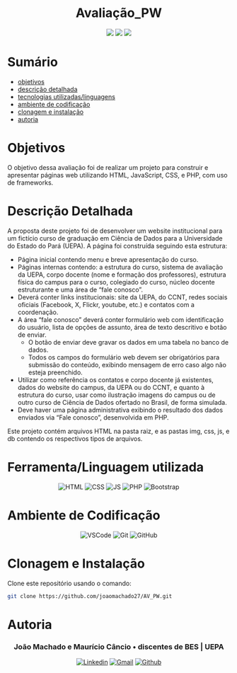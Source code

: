 <h1 align='center'>Avaliação_PW</h1>
<p align='center'>
  <image src='https://img.shields.io/github/languages/count/joaomachado27/AV_PW'></image>
  <image src='https://img.shields.io/github/languages/top/joaomachado27/AV_PW''></image>
  <image src='https://img.shields.io/github/last-commit/joaomachado27/AV_PW'></image>
</p>

# Sumário

- [objetivos](#id01)
- [descrição detalhada](#id01.01)
- [tecnologias utilizadas/linguagens](#id02)
- [ambiente de codificação](#id03)
- [clonagem e instalação](#id04)
- [autoria](#id05)

# Objetivos <a name='#id01'></a> 

O objetivo dessa avaliação foi de realizar um projeto para construir e apresentar páginas web utilizando HTML, JavaScript, CSS, e PHP, com uso de frameworks.

# Descrição Detalhada <a name="id01.01"></a>

A proposta deste projeto foi de desenvolver um website institucional para um fictício curso de graduação em Ciência de Dados para a Universidade do Estado do Pará (UEPA).
A página foi construída seguindo esta estrutura:
- Página inicial contendo menu e breve apresentação do curso.
- Páginas internas contendo: a estrutura do curso, sistema de avaliação da UEPA, corpo docente (nome e formação dos professores), estrutura física do campus para o curso, colegiado do curso, núcleo docente estruturante e uma área de “fale conosco”.
- Deverá conter links institucionais: site da UEPA, do CCNT, redes sociais oficiais (Facebook, X, Flickr, youtube, etc.) e contatos com a coordenação.
- A área “fale conosco” deverá conter formulário web com identificação do usuário, lista de opções de assunto, área de texto descritivo e botão de enviar.
  - O botão de enviar deve gravar os dados em uma tabela no banco de dados.
  - Todos os campos do formulário web devem ser obrigatórios para submissão do conteúdo, exibindo mensagem de erro caso algo não esteja preenchido.
- Utilizar como referência os contatos e corpo docente já existentes, dados do website do campus, da UEPA ou do CCNT, e quanto à estrutura do curso, usar como ilustração imagens do campus ou de outro curso de Ciência de Dados ofertado no Brasil, de forma simulada.
-  Deve haver uma página administrativa exibindo o resultado dos dados enviados via “Fale conosco”, desenvolvida em PHP.

Este projeto contém arquivos HTML na pasta raiz, e as pastas img, css, js, e db contendo os respectivos tipos de arquivos.

# Ferramenta/Linguagem utilizada <a name="id02"></a>

<div align='center'>

![HTML](https://img.shields.io/badge/HTML5-E34F26?style=for-the-badge&logo=html5&logoColor=white)
![CSS](https://img.shields.io/badge/CSS3-1572B6?style=for-the-badge&logo=css3&logoColor=white)
![JS](https://img.shields.io/badge/JavaScript-F7DF1E?style=for-the-badge&logo=javascript&logoColor=black)
![PHP](https://img.shields.io/badge/PHP-777BB4?style=for-the-badge&logo=php&logoColor=white)
![Bootstrap](https://img.shields.io/badge/Bootstrap-563D7C?style=for-the-badge&logo=bootstrap&logoColor=white)

</div>

# Ambiente de Codificação <a name="id03"></a>

<div  align='center'> 

![VSCode](https://img.shields.io/badge/VSCode-0D1117?style=for-the-badge&logo=visual%20studio%20code&logoColor=blue)
![Git](https://img.shields.io/badge/GIT-0D1117?style=for-the-badge&logo=git&logoColor=red)
![GitHub](https://img.shields.io/badge/Github-0D1117?style=for-the-badge&logo=github&logoColor=fff)

</div>

# Clonagem e Instalação <a name="id04"></a>

Clone este repositório usando o comando:

```bash
git clone https://github.com/joaomachado27/AV_PW.git
```

# Autoria <a name="id05"></a>

<h3 align='center'> João Machado e Maurício Câncio • discentes de BES | UEPA
 </h3>

 <div  align='center'>

[![Linkedin](https://img.shields.io/badge/Discord-0D1117?style=for-the-badge&logo=discord&logoColor=blue)](https://discord.com/invite/B63yvMcy)
<a href = "mailto:jvjumachado@gmail.com">
![Gmail](https://img.shields.io/badge/Gmail-0D1117?style=for-the-badge&logo=gmail&logoColor=red)</a>
[![Github](https://img.shields.io/badge/Github-0D1117?style=for-the-badge&logo=github&logoColor=fff)](https://www.github.com/joaomachado27)
</div>
